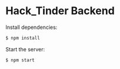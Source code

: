 # Hack_Tinder Backend

  Install dependencies:

```bash
$ npm install
```

  Start the server:

```bash
$ npm start
```
